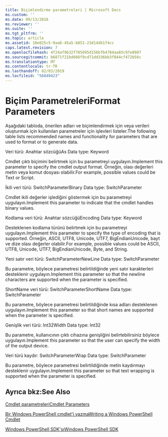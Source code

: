 ```yaml
---
title: Biçimlendirme parametreleri | Microsoft Docs
ms.custom: ''
ms.date: 09/13/2016
ms.reviewer: ''
ms.suite: ''
ms.tgt_pltfrm: ''
ms.topic: article
ms.assetid: 10e025c5-9aa6-45a5-b851-23d14db1f4cc
caps.latest.revision: 7
ms.openlocfilehash: 4f24af9b32f785695d156bfb4784aa03c97e8987
ms.sourcegitcommit: b6871f21bd666f9cd71dd336bb3f844cf472b56c
ms.translationtype: MT
ms.contentlocale: tr-TR
ms.lasthandoff: 02/03/2019
ms.locfileid: "56849423"
---
```

# <a name="format-parameters"></a><span data-ttu-id="baf15-102">Biçim Parametreleri</span><span class="sxs-lookup"><span data-stu-id="baf15-102">Format Parameters</span></span>

<span data-ttu-id="baf15-103">Aşağıdaki tabloda, önerilen adları ve biçimlendirmek için veya verileri oluşturmak için kullanılan parametreler için işlevleri listeler.</span><span class="sxs-lookup"><span data-stu-id="baf15-103">The following table lists recommended names and functionality for parameters that are used to format or to generate data.</span></span>

<span data-ttu-id="baf15-104">Veri türü: Anahtar sözcüğü</span><span class="sxs-lookup"><span data-stu-id="baf15-104">As Data type: Keyword</span></span>

<span data-ttu-id="baf15-105">Cmdlet çıktı biçimini belirtmek için bu parametreyi uygulayın.</span><span class="sxs-lookup"><span data-stu-id="baf15-105">Implement this parameter to specify the cmdlet output format.</span></span> <span data-ttu-id="baf15-106">Örneğin, olası değerleri metin veya komut dosyası olabilir.</span><span class="sxs-lookup"><span data-stu-id="baf15-106">For example, possible values could be Text or Script.</span></span>

<span data-ttu-id="baf15-107">İkili veri türü: SwitchParameter</span><span class="sxs-lookup"><span data-stu-id="baf15-107">Binary Data type: SwitchParameter</span></span>

<span data-ttu-id="baf15-108">Cmdlet ikili değerler işlediğini göstermek için bu parametreyi uygulayın.</span><span class="sxs-lookup"><span data-stu-id="baf15-108">Implement this parameter to indicate that the cmdlet handles binary values.</span></span>

<span data-ttu-id="baf15-109">Kodlama veri türü: Anahtar sözcüğü</span><span class="sxs-lookup"><span data-stu-id="baf15-109">Encoding Data type: Keyword</span></span>

<span data-ttu-id="baf15-110">Desteklenen kodlama türünü belirtmek için bu parametreyi uygulayın.</span><span class="sxs-lookup"><span data-stu-id="baf15-110">Implement this parameter to specify the type of encoding that is supported.</span></span> <span data-ttu-id="baf15-111">Örneğin, ASCII, UTF8, Unicode, UTF7, BigEndianUnicode, bayt ve dize olası değerler olabilir.</span><span class="sxs-lookup"><span data-stu-id="baf15-111">For example, possible values could be ASCII, UTF8, Unicode, UTF7, BigEndianUnicode, Byte, and String.</span></span>

<span data-ttu-id="baf15-112">Yeni satır veri türü: SwitchParameter</span><span class="sxs-lookup"><span data-stu-id="baf15-112">NewLine Data type: SwitchParameter</span></span>

<span data-ttu-id="baf15-113">Bu parametre, böylece parametresi belirtildiğinde yeni satır karakterleri desteklenir uygulayın.</span><span class="sxs-lookup"><span data-stu-id="baf15-113">Implement this parameter so that the newline characters are supported when the parameter is specified.</span></span>

<span data-ttu-id="baf15-114">ShortName veri türü: SwitchParameter</span><span class="sxs-lookup"><span data-stu-id="baf15-114">ShortName Data type: SwitchParameter</span></span>

<span data-ttu-id="baf15-115">Bu parametre, böylece parametresi belirtildiğinde kısa adları desteklenen uygulayın.</span><span class="sxs-lookup"><span data-stu-id="baf15-115">Implement this parameter so that short names are supported when the parameter is specified.</span></span>

<span data-ttu-id="baf15-116">Genişlik veri türü: Int32</span><span class="sxs-lookup"><span data-stu-id="baf15-116">Width Data type: Int32</span></span>

<span data-ttu-id="baf15-117">Bu parametre, kullanıcının çıktı cihazına genişliğini belirtebilirsiniz böylece uygulayın.</span><span class="sxs-lookup"><span data-stu-id="baf15-117">Implement this parameter so that the user can specify the width of the output device.</span></span>

<span data-ttu-id="baf15-118">Veri türü kaydır: SwitchParameter</span><span class="sxs-lookup"><span data-stu-id="baf15-118">Wrap Data type: SwitchParameter</span></span>

<span data-ttu-id="baf15-119">Bu parametre, böylece parametresi belirtildiğinde metin kaydırmayı desteklenir uygulayın.</span><span class="sxs-lookup"><span data-stu-id="baf15-119">Implement this parameter so that text wrapping is supported when the parameter is specified.</span></span>

## <a name="see-also"></a><span data-ttu-id="baf15-120">Ayrıca bkz:</span><span class="sxs-lookup"><span data-stu-id="baf15-120">See Also</span></span>

[<span data-ttu-id="baf15-121">Cmdlet parametreleri</span><span class="sxs-lookup"><span data-stu-id="baf15-121">Cmdlet Parameters</span></span>](./cmdlet-parameters.md)

[<span data-ttu-id="baf15-122">Bir Windows PowerShell cmdlet'i yazma</span><span class="sxs-lookup"><span data-stu-id="baf15-122">Writing a Windows PowerShell Cmdlet</span></span>](./writing-a-windows-powershell-cmdlet.md)

[<span data-ttu-id="baf15-123">Windows PowerShell SDK'sı</span><span class="sxs-lookup"><span data-stu-id="baf15-123">Windows PowerShell SDK</span></span>](../windows-powershell-reference.md)

